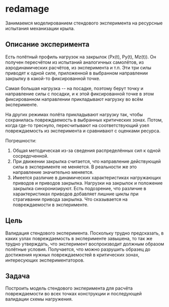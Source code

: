 # redamage

Занимаемся моделированием стендового эксперимента на ресурсные испытания механизации крыла.

## Описание эксперимента

Есть полётный профиль нагрузок на закрылок (Px(t), Py(t), Mz(t)). Он получен пересчётом из
испытаний аналогичных самолётов, из аэродинамических расчётов, из эксперимента и т.п. Эти три силы
приводят к одной силе, приложенной в выбранном направлении закрылку в какой-то фиксированной точке.

Самая большая нагрузка -- на посадке, поэтому берут точку и направление силы с посадки, и
к этой фиксированной точке в этом фиксированном направлении прикладывают нагрузку во всём эксперименте.

На других режимах полёта прикладывают нагрузку так, чтобы сохранилась повреждаемость в выбранных
критических зонах. Потом, когда где-то треснуло, пересчитывают на соответствующий узел
повреждаемость из эксперимента и сравнивают с оценками ресурса.

Погрешности:
1. Общая методическая из-за сведения распределённых сил к одной сосредоченной.
2. При движении закрылка считается, что направление действующей силы в эксперименте не меняется.
В реальности же это направление значительно меняется.
3. Имеется различие в динамических характеристиках нагружающих приводов и приводов закрылка. Нагрузки
на закрылок и положение закрылка синхронизируют. Есть подозрение, что различие в характеристиках приводов
добавляет лишние циклы при страгивании привода закрылка. Что сказывается на повреждаемости в эксперименте.

## Цель

Валидация стендового эксперимента. Поскольку трудно предсказать, в каких узлах повреждаемость
в эксперименте завышена, то так же трудно утверждать, что эксперимент воспроизводит должным образом
полётные условия. Получается, что можно разрушить образец до достижения нужных повреждаемостей в
критических зонах, интересующих экспериментаторов.

## Задача

Построить модель стендового эксперимента для расчёта повреждаемости во всех точках конструкции и
последующей валидации схемы нагружения.
